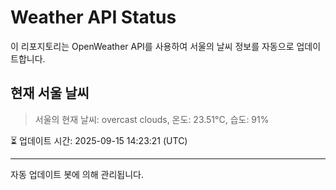 
# Weather API Status

이 리포지토리는 OpenWeather API를 사용하여 서울의 날씨 정보를 자동으로 업데이트합니다.

## 현재 서울 날씨
> 서울의 현재 날씨: overcast clouds, 온도: 23.51°C, 습도: 91%

⏳ 업데이트 시간: 2025-09-15 14:23:21 (UTC)

---
자동 업데이트 봇에 의해 관리됩니다.
